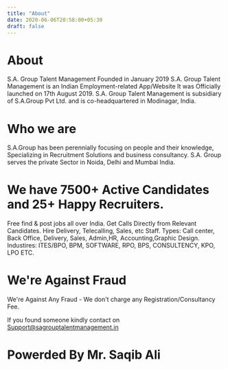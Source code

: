 ```yaml
---
title: "About"
date: 2020-06-06T20:58:00+05:30
draft: false
---
```


# About

S.A. Group Talent Management Founded in  January 2019
S.A. Group Talent Management is an Indian Employment-related App/Website It was Officially launched on 17th August 2019. S.A. Group Talent Management is subsidiary of S.A.Group Pvt Ltd. and is co-headquartered in Modinagar, India.

# Who we are

S.A.Group has been perennially focusing on people and their knowledge, Specializing in Recruitment Solutions and business consultancy. 
S.A. Group serves the private Sector in Noida, Delhi and Mumbai India.

# We have 7500+ Active Candidates and 25+ Happy Recruiters. 

Free find & post jobs all over India. Get Calls Directly from Relevant Candidates. Hire Delivery, Telecalling, Sales, etc Staff. 
Types: Call center, Back Office, Delivery, Sales, Admin,HR, Accounting,Graphic Design.
Industires: ITES/BPO, BPM, SOFTWARE, RPO, BPS, CONSULTENCY, KPO, LPO ETC.


# We're Against Fraud
We're Against Any Fraud - We don't charge any Registration/Consultancy Fee.

If you found someone kindly contact on Support@sagrouptalentmanagement.in

# Powerded By Mr. Saqib Ali
